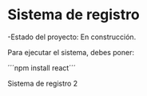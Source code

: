 <h1>Sistema de registro</h1>

-Estado del proyecto: En construcción. 

Para ejecutar el sistema, debes poner:

´´´npm install react´´´

Sistema de registro 2
